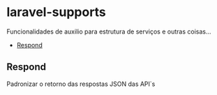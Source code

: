 # laravel-supports
Funcionalidades de auxilio para estrutura de serviços e outras coisas...

- [Respond](#respond)

## Respond
Padronizar o retorno das respostas JSON das API`s
